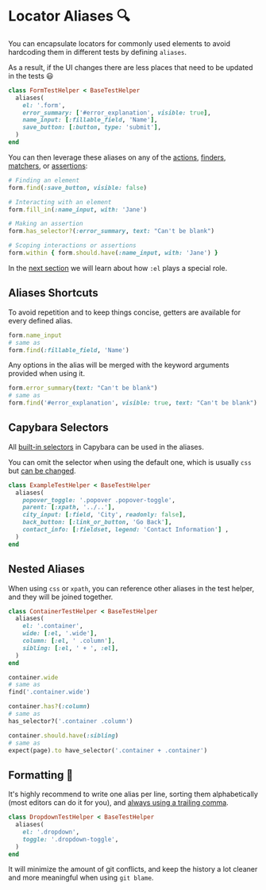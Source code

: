 [el convention]: /guide/essentials/current-context.html#el-convention
[actions]: /guide/essentials/actions
[finders]: /guide/essentials/finders
[assertions]: /guide/essentials/assertions
[matchers]: /guide/essentials/matchers
[capybara selectors]: https://www.rubydoc.info/github/teamcapybara/capybara/Capybara/Selector
[trailing_commas]: https://maximomussini.com/posts/trailing-commas/

# Locator Aliases 🔍

You can encapsulate locators for commonly used elements to avoid hardcoding them
in different tests by defining `aliases`.

As a result, if the UI changes there are less places that need to be updated in
the tests 😃

```ruby
class FormTestHelper < BaseTestHelper
  aliases(
    el: '.form',
    error_summary: ['#error_explanation', visible: true],
    name_input: [:fillable_field, 'Name'],
    save_button: [:button, type: 'submit'],
  )
end
```

You can then leverage these aliases on any of the [actions], [finders], [matchers], or [assertions]:

```ruby
# Finding an element
form.find(:save_button, visible: false)

# Interacting with an element
form.fill_in(:name_input, with: 'Jane')

# Making an assertion
form.has_selector?(:error_summary, text: "Can't be blank")

# Scoping interactions or assertions
form.within { form.should.have(:name_input, with: 'Jane') }
```

In the [next section][el convention] we will learn about how `:el` plays a special role.

## Aliases Shortcuts

To avoid repetition and to keep things concise, getters are available for every defined alias.

```ruby
form.name_input
# same as
form.find(:fillable_field, 'Name')
```

Any options in the alias will be merged with the keyword arguments provided when using it.

```ruby
form.error_summary(text: "Can't be blank")
# same as
form.find('#error_explanation', visible: true, text: "Can't be blank")
```

## Capybara Selectors

All [built-in selectors][capybara selectors] in Capybara can be used in the aliases.

You can omit the selector when using the default one, which is usually `css` but [can be changed](https://github.com/teamcapybara/capybara#xpath-css-and-selectors).

```ruby
class ExampleTestHelper < BaseTestHelper
  aliases(
    popover_toggle: '.popover .popover-toggle',
    parent: [:xpath, '../..'],
    city_input: [:field, 'City', readonly: false],
    back_button: [:link_or_button, 'Go Back'],
    contact_info: [:fieldset, legend: 'Contact Information'] ,
  )
end
```

## Nested Aliases

When using `css` or `xpath`, you can reference other aliases in the test helper,
and they will be joined together.

```ruby
class ContainerTestHelper < BaseTestHelper
  aliases(
    el: '.container',
    wide: [:el, '.wide'],
    column: [:el, ' .column'],
    sibling: [:el, ' + ', :el],
  )
end

container.wide
# same as
find('.container.wide')

container.has?(:column)
# same as
has_selector?('.container .column')

container.should.have(:sibling)
# same as
expect(page).to have_selector('.container + .container')
```

## Formatting 📏

It's highly recommend to write one alias per line, sorting them alphabetically (most editors can do it for you), and
[always using a trailing comma][trailing_commas].

```ruby
class DropdownTestHelper < BaseTestHelper
  aliases(
    el: '.dropdown',
    toggle: '.dropdown-toggle',
  )
end
```

It will minimize the amount of git conflicts, and keep the history a lot cleaner and more meaningful when using `git blame`.
